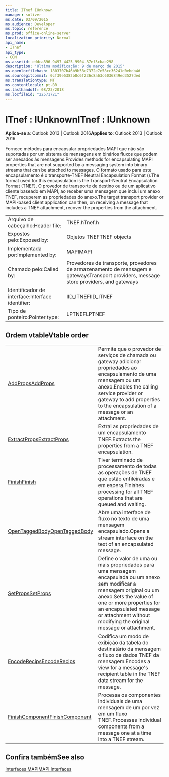 ```yaml
---
title: ITnef IUnknown
manager: soliver
ms.date: 03/09/2015
ms.audience: Developer
ms.topic: reference
ms.prod: office-online-server
localization_priority: Normal
api_name:
- ITnef
api_type:
- COM
ms.assetid: eddca896-9497-4425-9904-87ef3cbae298
description: 'Última modificação: 9 de março de 2015'
ms.openlocfilehash: 1803707b46b9b58e7372e7e58cc36241d0ebdb4d
ms.sourcegitcommit: 0cf39e5382b8c6f236c8a63c6036849ed3527ded
ms.translationtype: MT
ms.contentlocale: pt-BR
ms.lasthandoff: 08/23/2018
ms.locfileid: "22571721"
---
```

# <a name="itnef--iunknown"></a><span data-ttu-id="9d672-103">ITnef : IUnknown</span><span class="sxs-lookup"><span data-stu-id="9d672-103">ITnef : IUnknown</span></span>

  
  
<span data-ttu-id="9d672-104">**Aplica-se a**: Outlook 2013 | Outlook 2016</span><span class="sxs-lookup"><span data-stu-id="9d672-104">**Applies to**: Outlook 2013 | Outlook 2016</span></span> 
  
<span data-ttu-id="9d672-105">Fornece métodos para encapsular propriedades MAPI que não são suportadas por um sistema de mensagens em binários fluxos que podem ser anexados às mensagens.</span><span class="sxs-lookup"><span data-stu-id="9d672-105">Provides methods for encapsulating MAPI properties that are not supported by a messaging system into binary streams that can be attached to messages.</span></span> <span data-ttu-id="9d672-106">O formato usado para este encapsulamento é o transporte-TNEF Neutral Encapsulation Format ().</span><span class="sxs-lookup"><span data-stu-id="9d672-106">The format used for this encapsulation is the Transport-Neutral Encapsulation Format (TNEF).</span></span> <span data-ttu-id="9d672-107">O provedor de transporte de destino ou de um aplicativo cliente baseado em MAPI, ao receber uma mensagem que inclui um anexo TNEF, recuperem as propriedades do anexo.</span><span class="sxs-lookup"><span data-stu-id="9d672-107">The target transport provider or MAPI-based client application can then, on receiving a message that includes a TNEF attachment, recover the properties from the attachment.</span></span>
  
|||
|:-----|:-----|
|<span data-ttu-id="9d672-108">Arquivo de cabeçalho:</span><span class="sxs-lookup"><span data-stu-id="9d672-108">Header file:</span></span>  <br/> |<span data-ttu-id="9d672-109">TNEF.h</span><span class="sxs-lookup"><span data-stu-id="9d672-109">Tnef.h</span></span>  <br/> |
|<span data-ttu-id="9d672-110">Expostos pelo:</span><span class="sxs-lookup"><span data-stu-id="9d672-110">Exposed by:</span></span>  <br/> |<span data-ttu-id="9d672-111">Objetos TNEF</span><span class="sxs-lookup"><span data-stu-id="9d672-111">TNEF objects</span></span>  <br/> |
|<span data-ttu-id="9d672-112">Implementada por:</span><span class="sxs-lookup"><span data-stu-id="9d672-112">Implemented by:</span></span>  <br/> |<span data-ttu-id="9d672-113">MAPI</span><span class="sxs-lookup"><span data-stu-id="9d672-113">MAPI</span></span>  <br/> |
|<span data-ttu-id="9d672-114">Chamado pelo:</span><span class="sxs-lookup"><span data-stu-id="9d672-114">Called by:</span></span>  <br/> |<span data-ttu-id="9d672-115">Provedores de transporte, provedores de armazenamento de mensagem e gateways</span><span class="sxs-lookup"><span data-stu-id="9d672-115">Transport providers, message store providers, and gateways</span></span>  <br/> |
|<span data-ttu-id="9d672-116">Identificador de interface:</span><span class="sxs-lookup"><span data-stu-id="9d672-116">Interface identifier:</span></span>  <br/> |<span data-ttu-id="9d672-117">IID_ITNEF</span><span class="sxs-lookup"><span data-stu-id="9d672-117">IID_ITNEF</span></span>  <br/> |
|<span data-ttu-id="9d672-118">Tipo de ponteiro:</span><span class="sxs-lookup"><span data-stu-id="9d672-118">Pointer type:</span></span>  <br/> |<span data-ttu-id="9d672-119">LPTNEF</span><span class="sxs-lookup"><span data-stu-id="9d672-119">LPTNEF</span></span>  <br/> |
   
## <a name="vtable-order"></a><span data-ttu-id="9d672-120">Ordem vtable</span><span class="sxs-lookup"><span data-stu-id="9d672-120">Vtable order</span></span>

|||
|:-----|:-----|
|[<span data-ttu-id="9d672-121">AddProps</span><span class="sxs-lookup"><span data-stu-id="9d672-121">AddProps</span></span>](itnef-addprops.md) <br/> |<span data-ttu-id="9d672-122">Permite que o provedor de serviços de chamada ou gateway adicionar propriedades ao encapsulamento de uma mensagem ou um anexo.</span><span class="sxs-lookup"><span data-stu-id="9d672-122">Enables the calling service provider or gateway to add properties to the encapsulation of a message or an attachment.</span></span>  <br/> |
|[<span data-ttu-id="9d672-123">ExtractProps</span><span class="sxs-lookup"><span data-stu-id="9d672-123">ExtractProps</span></span>](itnef-extractprops.md) <br/> |<span data-ttu-id="9d672-124">Extrai as propriedades de um encapsulamento TNEF.</span><span class="sxs-lookup"><span data-stu-id="9d672-124">Extracts the properties from a TNEF encapsulation.</span></span>  <br/> |
|[<span data-ttu-id="9d672-125">Finish</span><span class="sxs-lookup"><span data-stu-id="9d672-125">Finish</span></span>](itnef-finish.md) <br/> |<span data-ttu-id="9d672-126">Tiver terminado de processamento de todas as operações de TNEF que estão enfileiradas e em espera.</span><span class="sxs-lookup"><span data-stu-id="9d672-126">Finishes processing for all TNEF operations that are queued and waiting.</span></span>  <br/> |
|[<span data-ttu-id="9d672-127">OpenTaggedBody</span><span class="sxs-lookup"><span data-stu-id="9d672-127">OpenTaggedBody</span></span>](itnef-opentaggedbody.md) <br/> |<span data-ttu-id="9d672-128">Abre uma interface de fluxo no texto de uma mensagem encapsulado.</span><span class="sxs-lookup"><span data-stu-id="9d672-128">Opens a stream interface on the text of an encapsulated message.</span></span>  <br/> |
|[<span data-ttu-id="9d672-129">SetProps</span><span class="sxs-lookup"><span data-stu-id="9d672-129">SetProps</span></span>](itnef-setprops.md) <br/> |<span data-ttu-id="9d672-130">Define o valor de uma ou mais propriedades para uma mensagem encapsulada ou um anexo sem modificar a mensagem original ou um anexo.</span><span class="sxs-lookup"><span data-stu-id="9d672-130">Sets the value of one or more properties for an encapsulated message or attachment without modifying the original message or attachment.</span></span>  <br/> |
|[<span data-ttu-id="9d672-131">EncodeRecips</span><span class="sxs-lookup"><span data-stu-id="9d672-131">EncodeRecips</span></span>](itnef-encoderecips.md) <br/> |<span data-ttu-id="9d672-132">Codifica um modo de exibição da tabela do destinatário da mensagem o fluxo de dados TNEF da mensagem.</span><span class="sxs-lookup"><span data-stu-id="9d672-132">Encodes a view for a message's recipient table in the TNEF data stream for the message.</span></span>  <br/> |
|[<span data-ttu-id="9d672-133">FinishComponent</span><span class="sxs-lookup"><span data-stu-id="9d672-133">FinishComponent</span></span>](itnef-finishcomponent.md) <br/> |<span data-ttu-id="9d672-134">Processa os componentes individuais de uma mensagem de um por vez em um fluxo TNEF.</span><span class="sxs-lookup"><span data-stu-id="9d672-134">Processes individual components from a message one at a time into a TNEF stream.</span></span>  <br/> |
   
## <a name="see-also"></a><span data-ttu-id="9d672-135">Confira também</span><span class="sxs-lookup"><span data-stu-id="9d672-135">See also</span></span>



[<span data-ttu-id="9d672-136">Interfaces MAPI</span><span class="sxs-lookup"><span data-stu-id="9d672-136">MAPI Interfaces</span></span>](mapi-interfaces.md)

